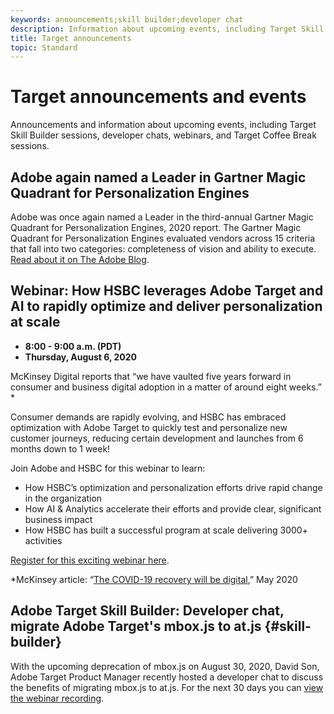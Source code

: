 ```yaml
---
keywords: announcements;skill builder;developer chat
description: Information about upcoming events, including Target Skill Builder sessions, developer chats, webinars, and Target Coffee Break sessions.
title: Target announcements
topic: Standard 
---
```


# Target announcements and events

Announcements and information about upcoming events, including Target Skill Builder sessions, developer chats, webinars, and Target Coffee Break sessions.

## Adobe again named a Leader in Gartner Magic Quadrant for Personalization Engines

Adobe was once again named a Leader in the third-annual Gartner Magic Quadrant for Personalization Engines, 2020 report. The Gartner Magic Quadrant for Personalization Engines evaluated vendors across 15 criteria that fall into two categories: completeness of vision and ability to execute. [Read about it on The Adobe Blog](https://theblog.adobe.com/adobe-again-named-leader-in-gartner-magic-quadrant-for-personalization-engines/).

## Webinar: How HSBC leverages Adobe Target and AI to rapidly optimize and deliver personalization at scale

* **8:00 - 9:00 a.m. (PDT)**
* **Thursday, August 6, 2020**

McKinsey Digital reports that “we have vaulted five years forward in consumer and business digital adoption in a matter of around eight weeks.” *

Consumer demands are rapidly evolving, and HSBC has embraced optimization with Adobe Target to quickly test and personalize new customer journeys, reducing certain development and launches from 6 months down to 1 week!

Join Adobe and HSBC for this webinar to learn:

* How HSBC’s optimization and personalization efforts drive rapid change in the organization
* How AI & Analytics accelerate their efforts and provide clear, significant business impact
* How HSBC has built a successful program at scale delivering 3000+ activities

[Register for this exciting webinar here](https://hsbc-targetai.experienceleague.adobeevents.com/).

*McKinsey article: “[The COVID-19 recovery will be digital](https://www.mckinsey.com/business-functions/mckinsey-digital/our-insights/the-covid-19-recovery-will-be-digital-a-plan-for-the-first-90-days#),” May 2020

## Adobe Target Skill Builder: Developer chat, migrate Adobe Target's mbox.js to at.js {#skill-builder}

With the upcoming deprecation of mbox.js on August 30, 2020, David Son, Adobe Target Product Manager recently hosted a developer chat to discuss the benefits of migrating mbox.js to at.js. For the next 30 days you can [view the webinar recording](https://seminars.adobeconnect.com/ptdo6mfo6qn6/?proto=true).